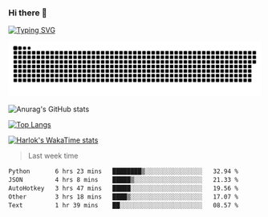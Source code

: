 ### Hi there 👋

<!--
**wray-le/wray-lee* is a ✨ _special_ ✨ repository because its `README.md` (this file) appears on your GitHub profile.

Here are some ideas to get you started:

- 🔭 I’m currently working on ...
- 🌱 I’m currently learning ...
- 👯 I’m looking to collaborate on ...
- 🤔 I’m looking for help with ...
- 💬 Ask me about ...
- 📫 How to reach me: ...
- 😄 Pronouns: ...
- ⚡ Fun fact: ...
-->
[![Typing SVG](https://readme-typing-svg.herokuapp.com?color=91BEF0&vCenter=true&lines=This+is+Wray's+profile;A+noob+developer)](https://git.io/typing-svg)

<p align="center"><a href=#><img src="image/contributions.svg"></a></p>  

![Anurag's GitHub stats](https://github-readme-stats.vercel.app/api?username=wray-lee&show_icons=true&theme=tokyonight)


[![Top Langs](https://github-readme-stats.vercel.app/api/top-langs/?username=wray-lee&exclude_repo=wray-lee.github.io,wray-lee&layout=donut)](https://github.com/anuraghazra/github-readme-stats)


[![Harlok's WakaTime stats](https://github-readme-stats.vercel.app/api/wakatime?username=wray)](https://github.com/anuraghazra/github-readme-stats)

> Last week time

<!--START_SECTION:waka-->

```txt
Python       6 hrs 23 mins   ████████▒░░░░░░░░░░░░░░░░   32.94 %
JSON         4 hrs 8 mins    █████▒░░░░░░░░░░░░░░░░░░░   21.33 %
AutoHotkey   3 hrs 47 mins   █████░░░░░░░░░░░░░░░░░░░░   19.56 %
Other        3 hrs 18 mins   ████▒░░░░░░░░░░░░░░░░░░░░   17.07 %
Text         1 hr 39 mins    ██░░░░░░░░░░░░░░░░░░░░░░░   08.57 %
```

<!--END_SECTION:waka-->
